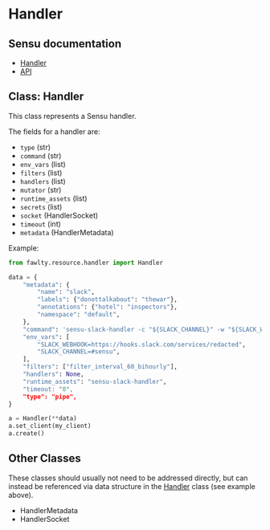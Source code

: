 # Handler

## Sensu documentation

  * [Handler](https://docs.sensu.io/sensu-go/latest/observability-pipeline/observe-process/handlers/)
  * [API](https://docs.sensu.io/sensu-go/latest/api/core/handlers/)

## Class: Handler

This class represents a Sensu handler.  

The fields for a handler are:

  * `type` (str)
  * `command` (str)
  * `env_vars` (list)
  * `filters` (list)
  * `handlers` (list)
  * `mutator` (str)
  * `runtime_assets` (list)
  * `secrets` (list)
  * `socket` (HandlerSocket)
  * `timeout` (int)
  * `metadata` (HandlerMetadata)

Example:

```python
from fawlty.resource.handler import Handler

data = {
    "metadata": {
        "name": "slack",
        "labels": {"donottalkabout": "thewar"},
        "annotations": {"hotel": "inspectors"},
        "namespace": "default",
    }, 
    "command": 'sensu-slack-handler -c "${SLACK_CHANNEL}" -w "${SLACK_WEBHOOK}"',
    "env_vars": [
        "SLACK_WEBHOOK=https://hooks.slack.com/services/redacted",
        "SLACK_CHANNEL=#sensu",
    ],
    "filters": ["filter_interval_60_bihourly"],
    "handlers": None,
    "runtime_assets": "sensu-slack-handler",
    "timeout: "0",
    "type": "pipe",
}

a = Handler(**data)
a.set_client(my_client)
a.create()
```

## Other Classes

These classes should usually not need to be addressed directly, but can instead be referenced via data structure in the [Handler](#class_handler) class (see example above).

  * HandlerMetadata
  * HandlerSocket

